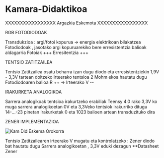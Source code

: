 # Kamara-Didaktikoa

XXXXXXXXXXXXXXXXX   Argazkia Eskemota XXXXXXXXXXXXXXXXX 


RGB FOTODIODOAK

Transdukzioa : argi/fotoi kopurua → energia elektrikoan  bilakatzea
Fotodiodoak , jasotako argi kopuruarekiko bere erresistentzia balioak aldagarria
Fotoiak +++           Erresitentzia +++  




TENTSIO ZATITZAILEA

Tentsio Zatitzailea osatu beharra izan dugu diodo eta erresistentziekin 
1,9V - 3,3V tartean doitzeko irteerako tentsioa 
2 Mohm ekoa hautatu dugu
Fotodiodoaren balioa R ++ → Irteerako V --  




IRAKURKETA ANALOGIKOA

Sarrera analogikoak tentsioa irakurtzeko erabiliak
Teensy 4.0 rako 3,3V ko muga sarrera analogikoetan
0V eta 3,3Veko tentsiok irakurriko ditugu 14-…-23 pinetan
Irakurketak 0 eta 1023 balioen artean transduzituko dira




ZENER IMPLEMENTAZIOA   


![Kam Did  Eskema Orokorra](https://user-images.githubusercontent.com/123642231/218746013-7755d9c1-1772-4d88-9fa1-78054ea7c9c3.jpg)



Tentsio Zatitzailearen irteerako V mugatu eta kontrolatzeko :
Zener diodo bat hautatu dugu
Sarrera analogikoetan , 3,3V eduki dezagun
**Datasheet Zener

